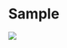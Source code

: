 # Sample
<img src="https://capsule-render.vercel.app/api?type=waving&color=#auto&height=200&section=header&text=모슐랭 프로젝트&fontSize=90" />

